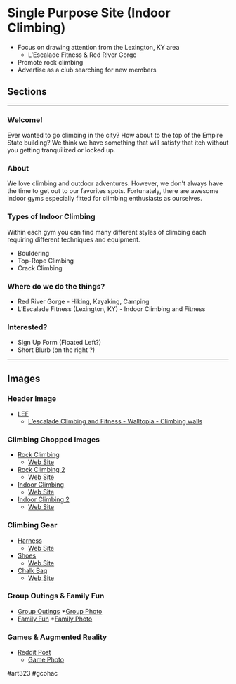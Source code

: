 # Single Purpose Site (Indoor Climbing)
- Focus on drawing attention from the Lexington, KY area
	- L’Escalade Fitness & Red River Gorge
- Promote rock climbing
- Advertise as a club searching for new members

## Sections
___
### Welcome!
Ever wanted to go climbing in the city? How about to the top of the Empire State building? We think we have something that will satisfy that itch without you getting tranquilized or locked up.


### About
We love climbing and outdoor adventures. However, we don't always have the time to get out to our favorites spots. Fortunately, there are awesome indoor gyms especially fitted for climbing enthusiasts as ourselves.

### Types of Indoor Climbing
Within each gym you can find many different styles of climbing each requiring different techniques and equipment.

* Bouldering
* Top-Rope Climbing
* Crack Climbing

### Where do we do the things?
* Red River Gorge - Hiking, Kayaking, Camping
* L’Escalade Fitness (Lexington, KY) - Indoor Climbing and Fitness

### Interested?
* Sign Up Form (Floated Left?)
* Short Blurb (on the right ?)

---
## Images
### Header Image
- [LEF](https://www.walltopia.com/images/projects/Les/Les1.jpg)
	- [L’escalade Climbing and Fitness - Walltopia - Climbing walls](https://www.walltopia.com/en/projects-category/item/642-l-escalade-climbing-and-fitness) 

### Climbing Chopped Images
* [Rock Climbing](https://www.earthtreksclimbing.com/md-va/wp-content/uploads/sites/2/2014/11/IMG_4080-RRG-for-web-921x1024.jpg)
	* [Web Site](https://www.earthtreksclimbing.com/co/2014/11/24/climbing-red-river-gorge-jodye-boam/)
* [Rock Climbing 2](http://collegeoutside-media.s3.amazonaws.com/2016/03/7-2-1160x870.jpg)
	* [Web Site](https://www.collegeoutside.com/gettin-lucky-in-kentucky-rock-climbing-in-the-red-river-gorge/)
* [Indoor Climbing](https://www.momentumclimbing.com/wordpress/wp-content/uploads/prolo1.jpg)
	* [Web Site](https://www.momentumclimbing.com/prolo/)
* [Indoor Climbing 2](http://isucceedbook.com/wp-content/uploads/2012/04/indoor-rock-climbing-gym.jpg)
	* [Web Site](http://www.duvallforassembly.com/something-about-indoor-rock-climbing/)

### Climbing Gear
* [Harness](http://www.citysummit.com.au/wp-content/gallery/proshop-stock/harness-skylotec-sitz.png)
	* [Web Site](http://www.citysummit.com.au/rock-climbing-perth/rock-climbing-shop-store/)
* [Shoes](http://www.cruxn.com/wp-content/uploads/2011/06/shaman_profile.png)
	* [Web Site](http://www.cruxn.com/evolv-shaman-climbing-shoe-review/)
* [Chalk Bag](http://www.climbinganchors.com.au/assets/alt_1/8BMARLEY.png)
	* [Web Site](http://www.climbinganchors.com.au/8b-plus-marley-chalkbag)

### Group Outings & Family Fun
* [Group Outings](https://www.meetup.com/en-AU/DMVBlackYoungAdultActivities/events/236456145/)
	*[Group Photo](https://a248.e.akamai.net/secure.meetupstatic.com/photos/event/6/0/1/1/600_457104593.jpeg)
* [Family Fun](https://au.pinterest.com/pin/18084835980262363/)
	*[Family Photo](https://s-media-cache-ak0.pinimg.com/564x/df/c2/20/dfc2201f84b7f8992e8317488ec31aa2.jpg)

### Games & Augmented Reality
* [Reddit Post](https://www.reddit.com/r/climbing/comments/44b4g7/augmented_climbing_wall_in_helsinki/)
	* [Game Photo](http://i.vimeocdn.com/video/517955578_1280.jpg)

#art323 #gcohac